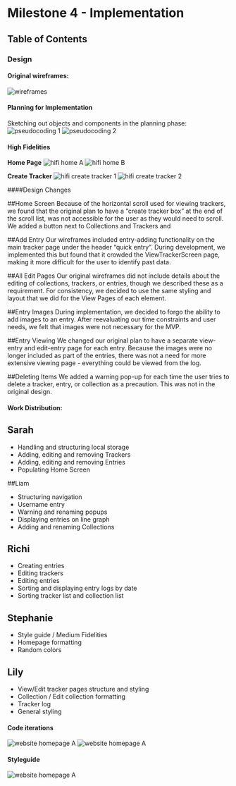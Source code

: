 # Milestone 4 - Implementation

## Table of Contents

### Design

#### Original wireframes:

![wireframes](../m3-design/images/wireframes-med.png)


#### Planning for Implementation

Sketching out objects and components in the planning phase:
![pseudocoding 1](img/code-planning-1.jpg)
![pseudocoding 2](img/code-planning-2.jpg)


#### High Fidelities

**Home Page**
![hifi home A](img/hi-fi-dashboard-A.png)
![hifi home B](img/hi-fi-dashboard-B.png)

**Create Tracker**
![hifi create tracker 1](img/hifi-create-tracker-1.png)
![hifi create tracker 2](img/hifi-create-tracker-2.png)



####Design Changes

##Home Screen
Because of the horizontal scroll used for viewing trackers, we found that the original plan to have a “create tracker box” at the end of the scroll list, was not accessible for the user as they would need to scroll. We added a button next to Collections and Trackers and 

##Add Entry
Our wireframes included entry-adding functionality on the main tracker page under the header “quick entry”. During development, we implemented this but found that it crowded the ViewTrackerScreen page, making it more difficult for the user to identify past data. 

##All Edit Pages 
Our original wireframes did not include details about the editing of collections, trackers, or entries, though we described these as a requirement. For consistency, we decided to use the same styling and layout that we did for the View Pages of each element.

##Entry Images 
During implementation, we decided to forgo the ability to add images to an entry. After reevaluating our time constraints and user needs, we felt that images were not necessary for the MVP.

##Entry Viewing 
We changed our original plan to have a separate view-entry and edit-entry page for each entry. Because the images were no longer included as part of the entries, there was not a need for more extensive viewing page - everything could be viewed from the log. 

##Deleting Items
We added a warning pop-up for each time the user tries to delete a tracker, entry, or collection as a precaution. This was not in the original design.





#### Work Distribution: 

## Sarah 
* Handling and structuring local storage 
* Adding, editing and removing Trackers
* Adding, editing and removing Entries
* Populating Home Screen

##Liam
* Structuring navigation
* Username entry
* Warning and renaming popups
* Displaying entries on line graph
* Adding and renaming Collections

## Richi
* Creating entries
* Editing trackers
* Editing entries
* Sorting and displaying entry logs by date
* Sorting tracker list and collection list 

## Stephanie
* Style guide / Medium Fidelities
* Homepage formatting
* Random colors

## Lily 
* View/Edit tracker pages structure and styling
* Collection / Edit collection formatting
* Tracker log
* General styling 




#### Code iterations
![website homepage A](img/site-homepage-A.png)
![website homepage A](img/site-homepage-B.png)

#### Styleguide
![website homepage A](img/styleguide.png)
